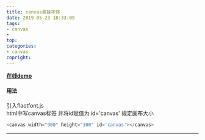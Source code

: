 ```yaml
---
title: canvas悬挂字体
date: 2019-05-23 18:33:09
tags:
- canvas
- 
top:
categories:
- canvas 
copright:
---
```

<!-- 已经写好的文章在对应的md文件头部添加top：{number}即可 数值越大优先级越高 -->
**[在线demo](https://wanderfully.club/hangword/)**
#### 用法
引入flaotfont.js   
html中写canvas标签 并将id赋值为 id='canvas' 规定画布大小
```javascript
<canvas width="900" height="300" id='canvas'></canvas>
```
***